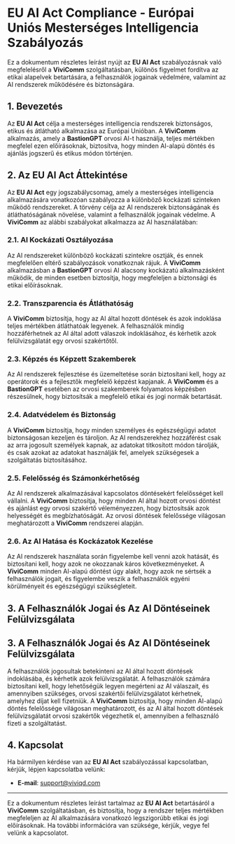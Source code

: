 # EU AI Act Compliance - Európai Uniós Mesterséges Intelligencia Szabályozás

Ez a dokumentum részletes leírást nyújt az **EU AI Act** szabályozásnak való megfelelésről a **ViviComm** szolgáltatásban, különös figyelmet fordítva az etikai alapelvek betartására, a felhasználók jogainak védelmére, valamint az AI rendszerek működésére és biztonságára.

## 1. Bevezetés

Az **EU AI Act** célja a mesterséges intelligencia rendszerek biztonságos, etikus és átlátható alkalmazása az Európai Unióban. A **ViviComm** alkalmazás, amely a **BastionGPT** orvosi AI-t használja, teljes mértékben megfelel ezen előírásoknak, biztosítva, hogy minden AI-alapú döntés és ajánlás jogszerű és etikus módon történjen.

## 2. Az EU AI Act Áttekintése

Az **EU AI Act** egy jogszabálycsomag, amely a mesterséges intelligencia alkalmazására vonatkozóan szabályozza a különböző kockázati szinteken működő rendszereket. A törvény célja az AI rendszerek biztonságának és átláthatóságának növelése, valamint a felhasználók jogainak védelme. A **ViviComm** az alábbi szabályokat alkalmazza az AI használatában:

### **2.1. AI Kockázati Osztályozása**

Az AI rendszereket különböző kockázati szintekre osztják, és ennek megfelelően eltérő szabályozások vonatkoznak rájuk. A **ViviComm** alkalmazásban a **BastionGPT** orvosi AI alacsony kockázatú alkalmazásként működik, de minden esetben biztosítja, hogy megfeleljen a biztonsági és etikai előírásoknak.

### **2.2. Transzparencia és Átláthatóság**

A **ViviComm** biztosítja, hogy az AI által hozott döntések és azok indoklása teljes mértékben átláthatóak legyenek. A felhasználók mindig hozzáférhetnek az AI által adott válaszok indoklásához, és kérhetik azok felülvizsgálatát egy orvosi szakértőtől.

### **2.3. Képzés és Képzett Szakemberek**

Az AI rendszerek fejlesztése és üzemeltetése során biztosítani kell, hogy az operátorok és a fejlesztők megfelelő képzést kapjanak. A **ViviComm** és a **BastionGPT** esetében az orvosi szakemberek folyamatos képzésben részesülnek, hogy biztosítsák a megfelelő etikai és jogi normák betartását.

### **2.4. Adatvédelem és Biztonság**

A **ViviComm** biztosítja, hogy minden személyes és egészségügyi adatot biztonságosan kezeljen és tároljon. Az AI rendszerekhez hozzáférést csak az arra jogosult személyek kapnak, az adatokat titkosított módon tárolják, és csak azokat az adatokat használják fel, amelyek szükségesek a szolgáltatás biztosításához.

### **2.5. Felelősség és Számonkérhetőség**

Az AI rendszerek alkalmazásával kapcsolatos döntésekért felelősséget kell vállalni. A **ViviComm** biztosítja, hogy minden AI által hozott orvosi döntést és ajánlást egy orvosi szakértő véleményezzen, hogy biztosítsák azok helyességét és megbízhatóságát. Az orvosi döntések felelőssége világosan meghatározott a **ViviComm** rendszerei alapján.

### **2.6. Az AI Hatása és Kockázatok Kezelése**

Az AI rendszerek használata során figyelembe kell venni azok hatását, és biztosítani kell, hogy azok ne okozzanak káros következményeket. A **ViviComm** minden AI-alapú döntést úgy alakít, hogy azok ne sértsék a felhasználók jogait, és figyelembe veszik a felhasználók egyéni körülményeit és egészségügyi szükségleteit.

## 3. A Felhasználók Jogai és Az AI Döntéseinek Felülvizsgálata

## 3. A Felhasználók Jogai és Az AI Döntéseinek Felülvizsgálata

A felhasználók jogosultak betekinteni az AI által hozott döntések indoklásába, és kérhetik azok felülvizsgálatát. A felhasználók számára biztosítani kell, hogy lehetőségük legyen megérteni az AI válaszait, és amennyiben szükséges, orvosi szakértői felülvizsgálatot kérhetnek, amelyhez díjat kell fizetniük. A **ViviComm** biztosítja, hogy minden AI-alapú döntés felelőssége világosan meghatározott, és az AI által hozott döntések felülvizsgálatát orvosi szakértők végezhetik el, amennyiben a felhasználó fizeti a szolgáltatást.

## 4. Kapcsolat

Ha bármilyen kérdése van az **EU AI Act** szabályozással kapcsolatban, kérjük, lépjen kapcsolatba velünk:

- **E-mail**: [support@viviqd.com](mailto:support@viviqd.com)

---

Ez a dokumentum részletes leírást tartalmaz az **EU AI Act** betartásáról a **ViviComm** szolgáltatásban, és biztosítja, hogy a rendszer teljes mértékben megfeleljen az AI alkalmazására vonatkozó legszigorúbb etikai és jogi előírásoknak. Ha további információra van szüksége, kérjük, vegye fel velünk a kapcsolatot.
